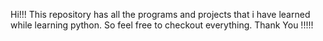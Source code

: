 Hi!!!
This repository has all the programs and projects that i have learned while learning python. So feel free to checkout everything. Thank You !!!!!
